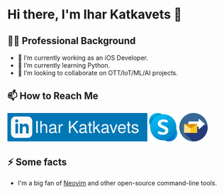 # Hi there, I'm Ihar Katkavets 👋

## 👨‍💻 Professional Background
- 💼 I’m currently working as an iOS Developer.
- 🌱 I’m currently learning Python.
- 👯 I’m looking to collaborate on OTT/IoT/ML/AI projects.

## 📫 How to Reach Me
[<img src="linkedin.svg">](https://www.linkedin.com/in/iharkatkavets/)
[<img src="skype.svg">](https://join.skype.com/invite/cpKHDPyZysUE)
[<img src="email.svg">](mailto:job4ihar@gmail.com?subject=[Job%20Offer]%20Source%20GitHub)

## ⚡ Some facts
- I'm a big fan of [Neovim](https://github.com/neovim/neovim) and other open-source command-line tools.


